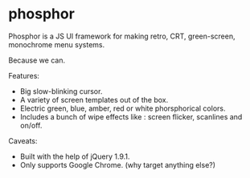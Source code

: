 phosphor
========

Phosphor is a JS UI framework for making retro, CRT, green-screen, monochrome menu systems. 

Because we can.


Features:
* Big slow-blinking cursor.
* A variety of screen templates out of the box.
* Electric green, blue, amber, red or white phorsphorical colors.
* Includes a bunch of wipe effects like : screen flicker, scanlines and on/off.

Caveats:
* Built with the help of jQuery 1.9.1.
* Only supports Google Chrome. (why target anything else?)


